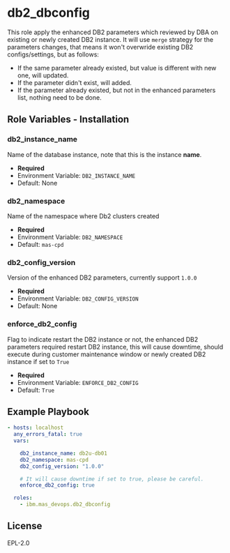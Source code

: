 db2_dbconfig
===============================================================================

This role apply the enhanced DB2 parameters which reviewed by DBA on existing or newly created DB2 instance. It will use `merge` strategy for the parameters changes, that means it won't overwride existing DB2 configs/settings, but as follows:

- If the same parameter already existed, but value is different with new one, will updated.
- If the parameter didn't exist, will added.
- If the parameter already existed, but not in the enhanced parameters list, nothing need to be done.


Role Variables - Installation
-------------------------------------------------------------------------------
### db2_instance_name
Name of the database instance, note that this is the instance **name**.

- **Required**
- Environment Variable: `DB2_INSTANCE_NAME`
- Default: None

### db2_namespace
Name of the namespace where Db2 clusters created

- **Required**
- Environment Variable: `DB2_NAMESPACE`
- Default: `mas-cpd`

### db2_config_version
Version of the enhanced DB2 parameters, currently support `1.0.0`

- **Required**
- Environment Variable: `DB2_CONFIG_VERSION`
- Default: None

### enforce_db2_config
Flag to indicate restart the DB2 instance or not, the enhanced DB2 parameters required restart DB2 instance, this will cause downtime, should execute during customer maintenance window or newly created DB2 instance if set to `True`

- **Required**
- Environment Variable: `ENFORCE_DB2_CONFIG`
- Default: `True`


Example Playbook
-----------------------------------------------------------------------------------------------

```yaml
- hosts: localhost
  any_errors_fatal: true
  vars:

    db2_instance_name: db2u-db01
    db2_namespace: mas-cpd
    db2_config_version: "1.0.0"

    # It will cause downtime if set to true, please be careful.
    enforce_db2_config: true

  roles:
    - ibm.mas_devops.db2_dbconfig
```

License
-------------------------------------------------------------------------------

EPL-2.0
